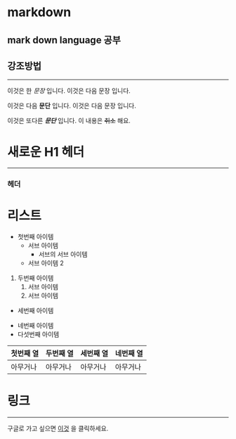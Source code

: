 # markdown
mark down language 공부
---------------
## 강조방법
---------------
이것은 한 *문장* 입니다.
이것은 다음  문장 입니다.

이것은 다음 **문단** 입니다.
이것은 다음 문장 입니다. 

이것은 또다른 ***문단*** 입니다.
이 내용은 ~~취소~~ 해요.
# 새로운 H1 헤더
---------------
### 헤더

# 리스트
- 첫번째 아이템
  - 서브 아이템
    - 서브의 서브 아이템
  - 서브 아이템 2 
1. 두번째 아이템
   1. 서브 아이템
   2. 서브 아이템 
- 세번째 아이템
+ 네번째 아이템
+ 다섯번째 아이템

| 첫번째 열 | 두번째 열 | 세번째 열 | 네번째 열 |
|---------|----------|----------|----------|
| 아무거나 | 아무거나 | 아무거나 | 아무거나 |

# 링크
----------------------------------------------------------------
구글로 가고 싶으면 [이것](https://www.google.co.kr) 을 클릭하세요.
